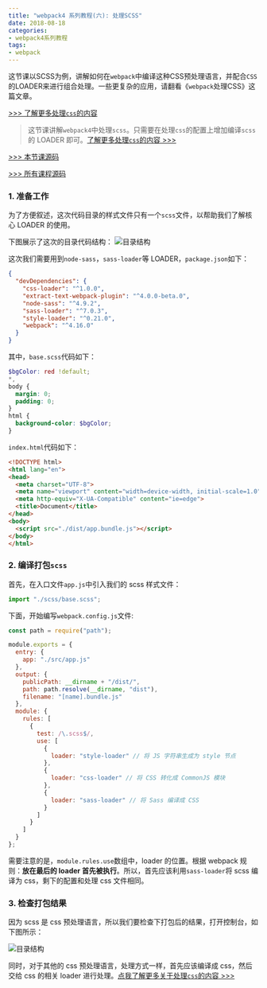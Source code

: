 ```yaml
---
title: "webpack4 系列教程(六): 处理SCSS"
date: 2018-08-18
categories:
- webpack4系列教程
tags:
- webpack
---
```


这节课以SCSS为例，讲解如何在`webpack`中编译这种CSS预处理语言，并配合`CSS`的LOADER来进行组合处理。一些更复杂的应用，请翻看《`webpack`处理CSS》这篇文章。

[>>> 了解更多处理`css`的内容](http://yuanxin.me/#/passage/36)

<!-- more -->

> 这节课讲解`webpack4`中处理`scss`。只需要在处理`css`的配置上增加编译`scss`的 LOADER 即可。[了解更多处理`css`的内容 >>>](http://yuanxin.me/#/passage/36)

[>>> 本节课源码](https://github.com/dongyuanxin/webpack-demos/tree/master/demo06)

[>>> 所有课程源码](https://github.com/dongyuanxin/webpack-demos)

### 1. 准备工作

为了方便叙述，这次代码目录的样式文件只有一个`scss`文件，以帮助我们了解核心 LOADER 的使用。

下图展示了这次的目录代码结构：
![目录结构](/images/webpack/webpack4系列教程/10.png)

这次我们需要用到`node-sass`，`sass-loader`等 LOADER，`package.json`如下：

```json
{
  "devDependencies": {
    "css-loader": "^1.0.0",
    "extract-text-webpack-plugin": "^4.0.0-beta.0",
    "node-sass": "^4.9.2",
    "sass-loader": "^7.0.3",
    "style-loader": "^0.21.0",
    "webpack": "^4.16.0"
  }
}
```

其中，`base.scss`代码如下：

```scss
$bgColor: red !default;
*,
body {
  margin: 0;
  padding: 0;
}
html {
  background-color: $bgColor;
}
```

`index.html`代码如下：

```html
<!DOCTYPE html>
<html lang="en">
<head>
  <meta charset="UTF-8">
  <meta name="viewport" content="width=device-width, initial-scale=1.0">
  <meta http-equiv="X-UA-Compatible" content="ie=edge">
  <title>Document</title>
</head>
<body>
  <script src="./dist/app.bundle.js"></script>
</body>
</html>
```

### 2. 编译打包`scss`

首先，在入口文件`app.js`中引入我们的 scss 样式文件：

```javascript
import "./scss/base.scss";
```

下面，开始编写`webpack.config.js`文件:

```javascript
const path = require("path");

module.exports = {
  entry: {
    app: "./src/app.js"
  },
  output: {
    publicPath: __dirname + "/dist/",
    path: path.resolve(__dirname, "dist"),
    filename: "[name].bundle.js"
  },
  module: {
    rules: [
      {
        test: /\.scss$/,
        use: [
          {
            loader: "style-loader" // 将 JS 字符串生成为 style 节点
          },
          {
            loader: "css-loader" // 将 CSS 转化成 CommonJS 模块
          },
          {
            loader: "sass-loader" // 将 Sass 编译成 CSS
          }
        ]
      }
    ]
  }
};
```

需要注意的是，`module.rules.use`数组中，loader 的位置。根据 webpack 规则：**放在最后的 loader 首先被执行**。所以，首先应该利用`sass-loader`将 scss 编译为 css，剩下的配置和处理 css 文件相同。

### 3. 检查打包结果

因为 scss 是 css 预处理语言，所以我们要检查下打包后的结果，打开控制台，如下图所示：

![目录结构](/images/webpack/webpack4系列教程/9.png)

同时，对于其他的 css 预处理语言，处理方式一样，首先应该编译成 css，然后交给 css 的相关 loader 进行处理。[点我了解更多关于处理`css`的内容 >>>](http://yuanxin.me/#/passage/36)
